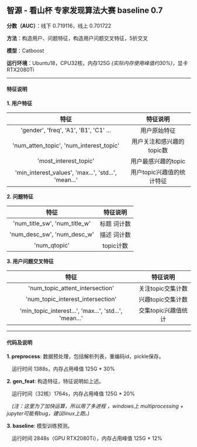 ## 智源 - 看山杯 专家发现算法大赛 baseline 0.7


**分数（AUC）**：线下 0.719116，线上 0.701722

**方法**：构造用户、问题特征，构造用户问题交叉特征，5折交叉

**模型**：Catboost

**运行环境**：Ubuntu18，CPU32核，内存125G *(实际内存使用峰值约30%)*，显卡RTX2080Ti 


---

#### 特征说明

**1. 用户特征**

| 特征 | 特征说明 
| :------:| :------: | 
| 'gender', 'freq', 'A1', 'B1', 'C1' ... | 用户原始特征 | 
| 'num_atten_topic', 'num_interest_topic' | 用户关注和感兴趣的topic数 | 
| 'most_interest_topic' | 用户最感兴趣的topic | 
| 'min_interest_values', 'max...', 'std...', 'mean...' | 用户topic兴趣值的统计特征 | 

**2. 问题特征**

| 特征 | 特征说明 
| :------:| :------: | 
| 'num_title_sw', 'num_title_w' | 标题 词计数 | 
| 'num_desc_sw', 'num_desc_w' | 描述 词计数 | 
| 'num_qtopic' | topic计数 | 

**3. 用户问题交叉特征**

| 特征 | 特征说明 
| :------:| :------: | 
| 'num_topic_attent_intersection' | 关注topic交集计数 | 
| 'num_topic_interest_intersection' | 兴趣topic交集计数 | 
| 'min_topic_interest...', 'max...', 'std...', 'mean...' | 交集topic兴趣值统计 | 

---

#### 代码及说明

**1. preprocess**: 数据预处理，包括解析列表，重编码id，pickle保存。

&ensp;&ensp;运行时间 1388s，内存占用峰值 125G * 30%

**2. gen_feat**: 构造特征，特征说明如上述。

&ensp;&ensp;运行时间（32核）1764s，内存占用峰值 125G * 20%

&ensp;&ensp;*(注：这里为了加快运算，所以用了多进程 ，windows上 multiprocessing + jupyter可能有bug，建议linux上跑。)*

**3. baseline**: 模型训练预测。

&ensp;&ensp;运行时间 2848s（GPU RTX2080Ti），内存占用峰值 125G * 12%

